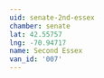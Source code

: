```yaml
---
uid: senate-2nd-essex
chamber: senate
lat: 42.55757
lng: -70.94717
name: Second Essex
van_id: '007'
---
```

